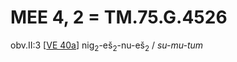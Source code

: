 # MEE 4, 2 = TM.75.G.4526

obv.II:3 [[VE 40a]]  nig<sub>2</sub>-eš<sub>2</sub>-nu-eš<sub>2</sub> / *su-mu-tum*

[//begin]: # "Autogenerated link references for markdown compatibility"
[VE 40a]: <VE 40a> "VE 40a"
[//end]: # "Autogenerated link references"
